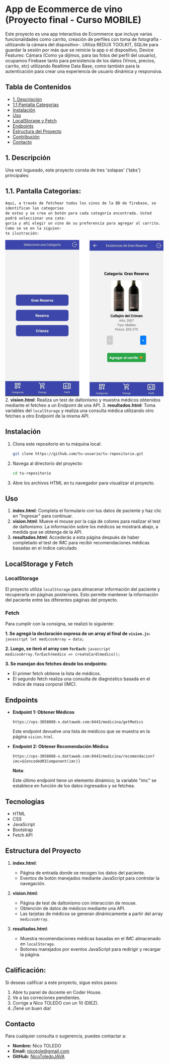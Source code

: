 # App de Ecommerce de vino (Proyecto final - Curso MOBILE) 

Este proyecto es una app interactiva de Ecommerce que incluye varias funcionalidades como carrito, creación de perfiles con toma de fotografía -utilizando la cámara del dispositivo-. Utiliza REDUX TOOLKIT, SQLite para guardar la sesión por más que se reinicie la app o el dispositivo, Device Features: Cámara (Como ya dijimos, para las fotos del perfil del usuario), ocupamos Firebase tanto para persistencia de los datos (Vinos, precios, carrito, etc) utilizando Realtime Data Base, como también para la autenticación para crear una experiencia de usuario dinámica y responsiva.

## Tabla de Contenidos

- [1. Descripción](#descripción)
- [   1.1 Pantalla Categorias](#Categorias)
- [Instalación](#instalación)
- [Uso](#uso)
- [LocalStorage y Fetch](#localstorage-y-fetch)
- [Endpoints](#endpoints)
- [Estructura del Proyecto](#estructura-del-proyecto)
- [Contribución](#contribución)
- [Contacto](#contacto)

## 1. Descripción

Una vez logueado, este proyecto consta de tres 'solapas' ('tabs') principales:

## 1.1. **Pantalla Categorias**:
    Aqui, a través de fetchear todos los vinos de la BD de firebase, se identifican las categorias
    de estos y se crea un botón para cada categoría encontrada. Usted podrá seleccionar una cate-
    goria y ahí elegir un vino de su preferencia para agregar al carrito. Como se ve en la siguien-
    te ilustración:
![Pantalla Categorias](./gitHubIllustrations/SolapaA.jpg)
2. **vision.html**: Realiza un test de daltonismo y muestra médicos obtenidos mediante el fetcheo a un Endpoint de una API.
3. **resultados.html**: Toma variables del `localStorage` y realiza una consulta médica utilizando otro fetcheo a otro Endpoint de la misma API.

## Instalación

1. Clona este repositorio en tu máquina local:

    ```bash
    git clone https://github.com/tu-usuario/tu-repositorio.git
    ```

2. Navega al directorio del proyecto:

    ```bash
    cd tu-repositorio
    ```

3. Abre los archivos HTML en tu navegador para visualizar el proyecto.

## Uso

1. **index.html**: Completa el formulario con tus datos de paciente y haz clic en "Ingresar" para continuar.
2. **vision.html**: Mueve el mouse por la caja de colores para realizar el test de daltonismo. La información sobre los médicos se mostrará abajo, a medida que se obtenga de la API.
3. **resultados.html**: Accederás a esta página después de haber completado el test de IMC para recibir recomendaciones médicas basadas en el índice calculado.

## LocalStorage y Fetch

### LocalStorage

El proyecto utiliza `localStorage` para almacenar información del paciente y recuperarla en páginas posteriores. Esto permite mantener la información del paciente entre las diferentes páginas del proyecto.

### Fetch

Para cumplir con la consigna, se realizó lo siguiente:

**1. Se agregó la declaración expresa de un array al final de `vision.js`:**
    ```javascript
    let medicosArray = data;
    ```

**2. Luego, se iteró el array con `forEach`:**
    ```javascript
    medicosArray.forEach(medico => createCard(medico));
    ```

**3. Se manejan dos fetches desde los endpoints:**
   - El primer fetch obtiene la lista de médicos.
   - El segundo fetch realiza una consulta de diagnóstico basada en el índice de masa corporal (IMC).

## Endpoints

- **Endpoint 1: Obtener Médicos**

    ```plaintext
    https://vps-3858808-x.dattaweb.com:8443/medicina/getMedics
    ```

    Este endpoint devuelve una lista de médicos que se muestra en la página `vision.html`.

- **Endpoint 2: Obtener Recomendación Médica**

    ```plaintext
    https://vps-3858808-x.dattaweb.com:8443/medicina/recomendacion?imc=${encodeURIComponent(imc)}
    ```

  **Nota**:

  Este último endpoint tiene un elemento dinámico; la variable "imc" se establece en función de los datos ingresados y se fetchea.

## Tecnologías

- HTML
- CSS
- JavaScript
- Bootstrap
- Fetch API


## Estructura del Proyecto

1. **index.html**: 
    - Página de entrada donde se recogen los datos del paciente.
    - Eventos de botón manejados mediante JavaScript para controlar la navegación.

2. **vision.html**: 
    - Página de test de daltonismo con interacción de mouse.
    - Obtención de datos de médicos mediante una API.
    - Las tarjetas de médicos se generan dinámicamente a partir del array `medicosArray`.

3. **resultados.html**: 
    - Muestra recomendaciones médicas basadas en el IMC almacenado en `localStorage`.
    - Botones manejados por eventos JavaScript para redirigir y recargar la página.

## Calificación:

Si deseas calificar a este proyecto, sigue estos pasos:

1. Abre tu panel de docente en Coder House.
2. Ve a las correciones pendientes.
3. Corrige a Nico TOLEDO con un 10 (DIEZ).
4. ¡Tené un buen día!

## Contacto

Para cualquier consulta o sugerencia, puedes contactar a:

- **Nombre:** Nico TOLEDO
- **Email:** nicotole@gmail.com
- **GitHub:** [NicoToledoJAVA](https://github.com/NicoToledoJAVA)
